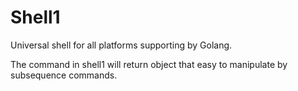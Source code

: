 Shell1
======

Universal shell for all platforms supporting by Golang.

The command in shell1 will return object that easy to manipulate by subsequence commands.


